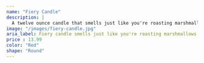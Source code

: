 ```yaml
---
name: "Fiery Candle"
description: |
  A twelve ounce candle that smells just like you're roasting marshmallows over an open fire.
image: "/images/fiery-candle.jpg"
aria_label: Fiery candle smells just like you're roasting marshmallows over an open fire.
price : 13.99
color: "Red"
shape: "Round"
---
```

